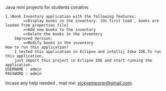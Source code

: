Java mini projects for students conatins
	
	1.)Book Inventory application with the following features:
			=>Display books in the inventory. [On first load , books are loaded from properties file]
			=>Add new books to the inventory
			=>Delete the books in the inventory
		Improved Version:
			=>Modify books in the inventory 
	How to run this application?
		I tested this application in Eclipse and intellij Idea IDE.To run this application,
		just import this project in Eclipse IDE and start running the application.
	USERNAME : admin
	PASSWORD : admin
	

Incase any help needed , mail me: vickyemporer@gmail.com.

